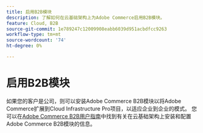 ```yaml
---
title: 启用B2B模块
description: 了解如何在云基础架构上为Adobe Commerce启用B2B模块。
feature: Cloud, B2B
source-git-commit: 1e789247c12009908eabb6039d951acbdfcc9263
workflow-type: tm+mt
source-wordcount: '74'
ht-degree: 0%

---
```


# 启用B2B模块

如果您的客户是公司，则可以安装Adobe Commerce B2B模块以将Adobe Commerce扩展到Cloud Infrastructure Pro项目，以适应企业到企业的模式。 您可以在[Adobe Commerce B2B用户指南](https://experienceleague.adobe.com/docs/commerce-admin/b2b/guide-overview.html?lang=zh-Hans)中找到有关在云基础架构上安装和配置Adobe Commerce B2B模块的信息。

